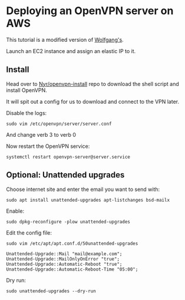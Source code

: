 # Deploying an OpenVPN server on AWS

This tutorial is a modified version of [Wolfgang's](https://notthebe.ee/Creating-your-own-OpenVPN-server.html).

Launch an EC2 instance and assign an elastic IP to it.

## Install
Head over to [Nyr/openvpn-install](https://github.com/Nyr/openvpn-install) repo to download the shell script and install OpenVPN.

It will spit out a config for us to download and connect to the VPN later.

Disable the logs:

`sudo vim /etc/openvpn/server/server.conf`

And change verb 3 to verb 0

Now restart the OpenVPN service:

`systemctl restart openvpn-server@server.service`

## Optional: Unattended upgrades

Choose internet site and enter the email you want to send with:

`sudo apt install unattended-upgrades apt-listchanges bsd-mailx`

Enable:

`sudo dpkg-reconfigure -plow unattended-upgrades`

Edit the config file:

`sudo vim /etc/apt/apt.conf.d/50unattended-upgrades`

```
Unattended-Upgrade::Mail "mail@example.com";
Unattended-Upgrade::MailOnlyOnError "true";
Unattended-Upgrade::Automatic-Reboot "true"; 
Unattended-Upgrade::Automatic-Reboot-Time "05:00"; 
```

Dry run:

`sudo unattended-upgrades --dry-run`